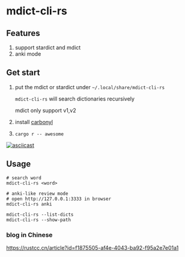 # mdict-cli-rs

## Features
1. support stardict and mdict
2. anki mode

## Get start
1. put the mdict or stardict under `~/.local/share/mdict-cli-rs` 

    `mdict-cli-rs` will search dictionaries recursively

    mdict only support v1,v2

2. install [carbonyl](https://github.com/fathyb/carbonyl)
3. `cargo r -- awesome`

[![asciicast](https://asciinema.org/a/684675.svg)](https://asciinema.org/a/684675)

## Usage

```
# search word
mdict-cli-rs <word>

# anki-like review mode
# open http://127.0.0.1:3333 in browser
mdict-cli-rs anki

mdict-cli-rs --list-dicts
mdict-cli-rs --show-path
```

### blog in Chinese

https://rustcc.cn/article?id=f1875505-af4e-4043-ba92-f95a2e7e01a1

